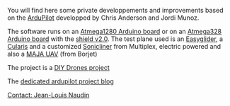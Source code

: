 You will find here some private developpements and improvements based on the [ArduPilot](http://code.google.com/p/ardupilot/) developped by Chris Anderson and Jordi Munoz.

The software runs on an [Atmega1280 Arduino board](http://code.google.com/p/ardupilot-mega/wiki/Introduction) or on an [Atmega328 Arduino board](http://www.sparkfun.com/commerce/product_info.php?products_id=8785) with the [shield v2.0](http://store.diydrones.com/ProductDetails.asp?ProductCode=BR%2D0002%2D10). The test plane used is an [Easyglider](http://api.ning.com/files/AL4Qk9agD5TkSKmYftJiOIZHj4lZ1RvVBo3zSrYzAE3uMAJshDwdtx8neBelt6xxCwzM63sdTTm8IvORoMVTUn7PVgy7WXxw/ArduPilot1.JPG), a [Cularis](http://diydrones.com/profiles/blogs/full-autonomous-cularis-uav) and a customized [Sonicliner](http://api.ning.com/files/6IPrckO6I3CVyGsLaYtvTejfTJk5cGYsRx8ir85od6ezEzFPkmWt4RnWHPQghHlm-UzUzpIHDnVYT8i4Jc2jqkVA0qmrzShX/ASPXR01a.JPG) from Multiplex, electric powered and also a [MAJA UAV](http://diydrones.com/profiles/blogs/successful-flight-of-the-maja) (from Borjet)

The project is a [DIY Drones project](http://diydrones.com/)

The [dedicated ardupilot project blog](http://diydrones.com/profile/JeanLouisNaudin)

[Contact: Jean-Louis Naudin](mailto:JeanLouisN777@diydrones.com)
